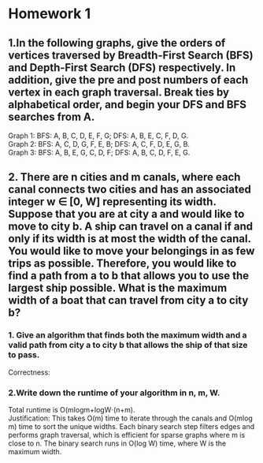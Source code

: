 # Homework 1
## 1.In the following graphs, give the orders of vertices traversed by Breadth-First Search (BFS) and Depth-First Search (DFS) respectively. In addition, give the pre and post numbers of each vertex in each graph traversal. Break ties by alphabetical order, and begin your DFS and BFS searches from A.
Graph 1: BFS: A, B, C, D, E, F, G; DFS: A, B, E, C, F, D, G.<br>
Graph 2: BFS: A, C, D, G, F, E, B; DFS: A, C, F, D, E, G, B.<br>
Graph 3: BFS: A, B, E, G, C, D, F; DFS: A, B, C, D, F, E, G.<br>
## 2. There are n cities and m canals, where each canal connects two cities and has an associated integer w ∈ [0, W] representing its width. Suppose that you are at city a and would like to move to city b. A ship can travel on a canal if and only if its width is at most the width of the canal. You would like to move your belongings in as few trips as possible. Therefore, you would like to find a path from a to b that allows you to use the largest ship possible. What is the maximum width of a boat that can travel from city a to city b? 
### 1. Give an algorithm that finds both the maximum width and a valid path from city a to city b that allows the ship of that size to pass.
Correctness: 
### 2.Write down the runtime of your algorithm in n, m, W. 
Total runtime is O(mlogm+logW⋅(n+m).<br>
Justification: This takes O(m) time to iterate through the canals and O(mlog m) time to sort the unique widths. Each binary search step filters edges and performs graph traversal, which is efficient for sparse graphs where m is close to n. The binary search runs in O(log W) time, where W  is the maximum width.<br>
